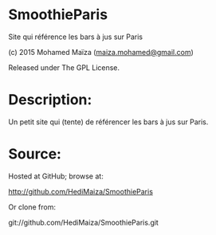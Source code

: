 # SmoothieParis
Site qui référence les bars à jus sur Paris

(c) 2015 Mohamed Maïza (maiza.mohamed@gmail.com)

Released under The GPL License.

# Description:

Un petit site qui (tente) de référencer les bars à jus sur Paris.

# Source:

Hosted at GitHub; browse at:

http://github.com/HediMaiza/SmoothieParis

Or clone from:

git://github.com/HediMaiza/SmoothieParis.git
